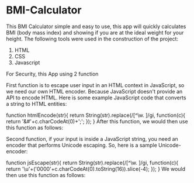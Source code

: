# BMI-Calculator
This BMI Calculator simple and easy to use, this app will quickly calculates BMI (body mass index) and showing if you are at the ideal weight for your height.
The following tools were used in the construction of the project:
1. HTML
2. CSS
3. Javascript

For Security, this App using 2 function

First function is to escape user input in an HTML context in JavaScript, so we need our own HTML encoder.
Because JavaScript doesn't provide an API to encode HTML. 
Here is some example JavaScript code that converts a string to HTML entities:

function htmlEncode(str){
    return String(str).replace(/[^\w. ]/gi, function(c){
       return '&#'+c.charCodeAt(0)+';';
    });
  }
 After this function, we would then use this function as follows:
<script>document.body.innerHTML = htmlEncode(untrustedValue)</script>
  
Second function, if your input is inside a JavaScript string, you need an encoder that performs Unicode escaping. 
So, here is a sample Unicode-encoder:

  function jsEscape(str){
    return String(str).replace(/[^\w. ]/gi, function(c){
       return '\\u'+('0000'+c.charCodeAt(0).toString(16)).slice(-4);
    });
  }
 We would then use this function as follows:
<script>document.write('<script>x="'+jsEscape(untrustedValue)+'";<\/script>')</script>
